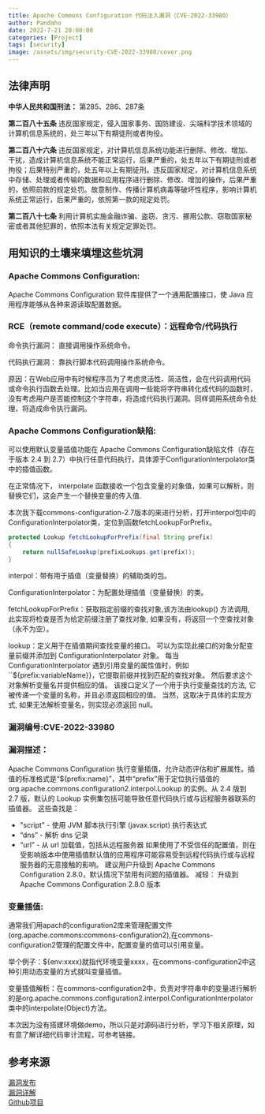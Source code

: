 ```yaml
---
title: Apache Commons Configuration 代码注入漏洞（CVE-2022-33980）
author: Pandaho
date: 2022-7-21 20:00:00 
categories: [Project] 
tags: [security]
image: /assets/img/security-CVE-2022-33980/cover.png
---
```





## 法律声明

**中华人民共和国刑法：** 第285、286、287条

**第二百八十五条** 违反国家规定，侵入国家事务、国防建设、尖端科学技术领域的计算机信息系统的，处三年以下有期徒刑或者拘役。

**第二百八十六条** 违反国家规定，对计算机信息系统功能进行删除、修改、增加、干扰，造成计算机信息系统不能正常运行，后果严重的，处五年以下有期徒刑或者拘役；后果特别严重的，处五年以上有期徒刑。违反国家规定，对计算机信息系统中存储、处理或者传输的数据和应用程序进行删除、修改、增加的操作，后果严重的，依照前款的规定处罚。故意制作、传播计算机病毒等破坏性程序，影响计算机系统正常运行，后果严重的，依照第一款的规定处罚。

**第二百八十七条** 利用计算机实施金融诈骗、盗窃、贪污、挪用公款、窃取国家秘密或者其他犯罪的，依照本法有关规定定罪处罚。



## 用知识的土壤来填埋这些坑洞

### Apache Commons Configuration:

Apache Commons Configuration 软件库提供了一个通用配置接口，使 Java 应用程序能够从各种来源读取配置数据。

###  RCE（remote command/code execute）：远程命令/代码执行

​命令执行漏洞： 直接调用操作系统命令。

代码执行漏洞： 靠执行脚本代码调用操作系统命令。

原因：在Web应用中有时候程序员为了考虑灵活性、简洁性，会在代码调用代码或命令执行函数去处理。比如当应用在调用一些能将字符串转化成代码的函数时，没有考虑用户是否能控制这个字符串，将造成代码执行漏洞。同样调用系统命令处理，将造成命令执行漏洞。


###  Apache Commons Configuration缺陷:

可以使用默认变量插值功能在 Apache Commons Configuration缺陷文件（存在于版本 2.4 到 2.7）中执行任意代码执行，具体源于ConfigurationInterpolator类中的插值函数。 

在正常情况下， interpolate 函数接收一个包含变量的对象值，如果可以解析，则替换它们，这会产生一个替换变量的传入值.

本次我下载commons-configuration-2.7版本的来进行分析，打开interpol包中的ConfigurationInterpolator类，定位到函数fetchLookupForPrefix。


```java
protected Lookup fetchLookupForPrefix(final String prefix)
{
    return nullSafeLookup(prefixLookups.get(prefix));
}
```

interpol：带有用于插值（变量替换）的辅助类的包。

ConfigurationInterpolator：为配置处理插值（变量替换）的类。

fetchLookupForPrefix：获取指定前缀的查找对象,该方法由lookup() 方法调用, 此实现将检查是否为给定前缀注册了查找对象, 如果没有，将返回一个空查找对象（永不为空）。

lookup：定义用于在插值期间查找变量的接口。
可以为实现此接口的对象分配变量前缀并添加到 ConfigurationInterpolator 对象。 每当 ConfigurationInterpolator 遇到引用变量的属性值时，例如 ``${prefix:variableName}}，它提取前缀并找到匹配的查找对象。 然后要求这个对象解析变量名并提供相应的值。
该接口定义了一个用于执行变量查找的方法, 它被传递一个变量的名称，并且必须返回相应的值。 当然，这取决于具体的实现方式, 如果无法解析变量名，则实现必须返回 null。  


### 漏洞编号:CVE-2022-33980

### 漏洞描述：

 Apache Commons Configuration 执行变量插值，允许动态评估和扩展属性。插值的标准格式是“${prefix:name}”，其中“prefix”用于定位执行插值的 org.apache.commons.configuration2.interpol.Lookup 的实例。从 2.4 版到 2.7 版，默认的 Lookup 实例集包括可能导致任意代码执行或与远程服务器联系的插值器。
这些查找是：
 - "script" - 使用 JVM 脚本执行引擎 (javax.script) 执行表达式 
- “dns” - 解析 dns 记录
 - “url” - 从 url 加载值，包括从远程服务器 
如果使用了不受信任的配置值，则在受影响版本中使用插值默认值的应用程序可能容易受到远程代码执行或与远程服务器的无意接触的影响。 
建议用户升级到 Apache Commons Configuration 2.8.0，默认情况下禁用有问题的插值器。 
减轻： 升级到 Apache Commons Configuration 2.8.0 版本

### 变量插值:
通常我们用apach的configuration2库来管理配置文件(org.apache.commons:commons-configuration2),在commons-configuration2管理的配置文件中，配置变量的值可以引用变量。

举个例子：${env:xxxx}就指代环境变量xxxx，在commons-configuration2中这种引用动态变量的方式就叫变量插值。

变量插值解析：在commons-configuration2中，负责对字符串中的变量进行解析的是org.apache.commons.configuration2.interpol.ConfigurationInterpolator类中的interpolate(Object)方法。

本次因为没有搭建环境做demo，所以只是对源码进行分析，学习下相关原理，如有意了解详细代码审计流程，可参考链接。


## 参考来源

[漏洞发布](https://lists.apache.org/thread/tdf5n7j80lfxdhs2764vn0xmpfodm87s)  
[漏洞详解](https://www.freebuf.com/vuls/339633.html)  
[Github项目](https://github.com/apache/commons-configuration/tree/rel/commons-configuration-2.7)